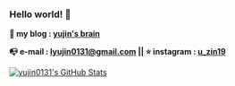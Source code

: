 ### Hello world! 🙌
 
 **📢 my blog : [yujin's brain](https://ddukbaegi.tistory.com)**
 
 <!-- **📃Resume : [Resume](https://www.jobkorea.co.kr/User/Resume/View?rNo=20099950)** --> 
 
 **📭 e-mail : lyujin0131@gmail.com  || ⭐ instagram : [u_zin19](https://www.instagram.com/u_zin19)**
<p align="">

<a href="https://github.com/yujin0131/yujin0131">
  <img src="https://github-readme-stats.vercel.app/api?username=yujin0131&show_icons=true&line_height=40&count_private=true&hide=contribs" alt="yujin0131's GitHub Stats" />
</a>
<!-- <a href="https://github.com/yujin0131/yujin0131">
  <img src="https://github-readme-stats.vercel.app/api/top-langs/?username=yujin0131&hide=html" />
</a>
</p>
-->
<!--
**yujin0131/yujin0131** is a ✨ _special_ ✨ repository because its `README.md` (this file) appears on your GitHub profile.

Here are some ideas to get you started:

- 🔭 I’m currently working on ...
- 🌱 I’m currently learning ...
- 👯 I’m looking to collaborate on ...
- 🤔 I’m looking for help with ...
- 💬 Ask me about ...
- 📫 How to reach me: ...
- 😄 Pronouns: ...
- ⚡ Fun fact: ...
-->
